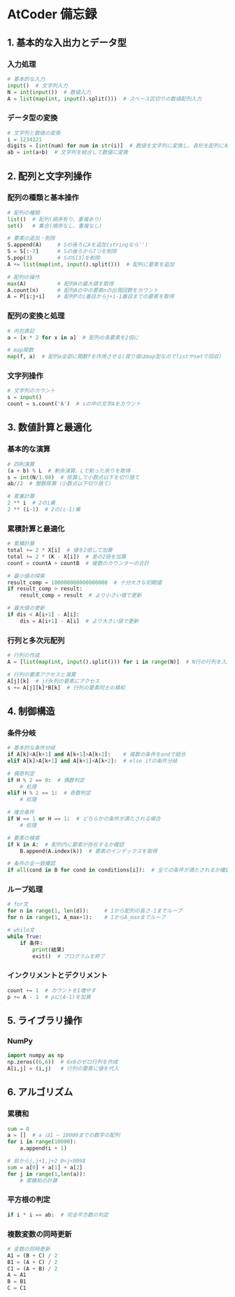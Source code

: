 # AtCoder 備忘録

## 1. 基本的な入出力とデータ型

### 入力処理

```Python
# 基本的な入力
input()  # 文字列入力
N = int(input())  # 数値入力
A = list(map(int, input().split()))  # スペース区切りの数値配列入力
```

### データ型の変換

```Python
# 文字列と数値の変換
i = 1234321
digits = [int(num) for num in str(i)]  # 数値を文字列に変換し、各桁を配列に格納
ab = int(a+b)  # 文字列を結合して数値に変換
```

## 2. 配列と文字列操作

### 配列の種類と基本操作

```Python
# 配列の種類
list()  # 配列(順序有り、重複あり)
set()   # 集合(順序なし、重複なし)

# 要素の追加・削除
S.append(A)     # Sの後ろにAを追加(stringなら'')
S = S[:-7]      # Sの後ろから7つを削除
S.pop(3)        # SのS[3]を削除
A += list(map(int, input().split()))  # 配列に要素を追加

# 配列の操作
max(A)          # 配列Aの最大値を取得
A.count(n)      # 配列Aの中の要素nの出現回数をカウント
A = P[i:j+i]    # 配列Pのi番目からj+i-1番目までの要素を取得
```

### 配列の変換と処理

```Python
# 内包表記
a = [x * 2 for x in a]  # 配列の各要素を2倍に

# map関数
map(f, a)  # 配列a全部に関数fを作用させる(戻り値はmap型なのでlistやsetで回収)
```

### 文字列操作

```Python
# 文字列のカウント
s = input()
count = s.count('A')  # sの中の文字Aをカウント
```

## 3. 数値計算と最適化

### 基本的な演算

```Python
# 四則演算
(a + b) % L  # 剰余演算。Lで割った余りを取得
s = int(N/1.08)  # 除算して小数点以下を切り捨て
ab//2  # 整数除算（小数点以下切り捨て）

# 累乗計算
2 ** i  # 2のi乗
2 ** (i-1)  # 2の(i-1)乗
```

### 累積計算と最適化

```Python
# 累積計算
total += 2 * X[i]  # 値を2倍して加算
total += 2 * (K - X[i])  # 差の2倍を加算
count = countA + countB  # 複数のカウンターの合計

# 最小値の探索
result_comp = 100000000000000000  # 十分大きな初期値
if result_comp > result:
    result_comp = result  # より小さい値で更新

# 最大値の更新
if dis < A[i+1] - A[i]:
    dis = A[i+1] - A[i]  # より大きい値で更新
```

### 行列と多次元配列

```Python
# 行列の作成
A = [list(map(int, input().split())) for i in range(N)]  # N行の行列を入力

# 行列の要素アクセスと演算
A[j][k]  # j行k列の要素にアクセス
s += A[j][k]*B[k]  # 行列の要素同士の積和
```

## 4. 制御構造

### 条件分岐

```Python
# 基本的な条件分岐
if A[k]<A[k+1] and A[k+1]>A[k+2]:    # 複数の条件をandで結合
elif A[k]>A[k+1] and A[k+1]<A[k+2]:  # else ifの条件分岐

# 偶奇判定
if H % 2 == 0:  # 偶数判定
    # 処理
elif H % 2 == 1:  # 奇数判定
    # 処理

# 複合条件
if W == 1 or H == 1:  # どちらかの条件が満たされる場合
    # 処理

# 要素の検索
if k in A:  # 配列内に要素が存在するか確認
    B.append(A.index(k))  # 要素のインデックスを取得

# 条件の全一致確認
if all(cond in B for cond in conditions[i]):  # 全ての条件が満たされるか確認
```

### ループ処理

```Python
# for文
for n in range(1, len(d)):     # 1から配列の長さ-1までループ
for n in range(1, A_max+1):    # 1からA_maxまでループ

# while文
while True:
    if 条件:
        print(結果)
        exit()  # プログラムを終了
```

### インクリメントとデクリメント

```Python
count += 1  # カウントを1増やす
p += A - 1  # pに(A-1)を加算
```

## 5. ライブラリ操作

### NumPy

```Python
import numpy as np
np.zeros((6,6))  # 6x6のゼロ行列を作成
A[i,j] = (i,j)   # 行列の要素に値を代入
```

## 6. アルゴリズム

### 累積和

```Python
sum = 0
a = []  # a は1 ~ 10000までの数字の配列
for i in range(10000):
    a.append(i + 1)

# 前からj,j+1,j+2 0<j<9998
sum = a[0] + a[1] + a[2]
for j in range(1,len(a)):
    # 累積和の計算
```

### 平方根の判定

```Python
if i * i == ab:  # 完全平方数の判定
```

### 複数変数の同時更新

```Python
# 変数の同時更新
A1 = (B + C) / 2
B1 = (A + C) / 2
C1 = (A + B) / 2
A = A1
B = B1
C = C1
```
